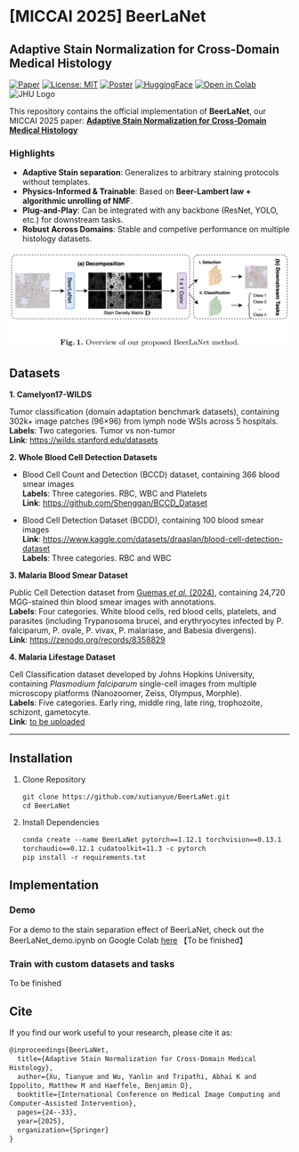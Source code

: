 # [MICCAI 2025] BeerLaNet

## Adaptive Stain Normalization for Cross-Domain Medical Histology

[![Paper](https://img.shields.io/badge/Paper-MICCAI%202025-blue)](https://link.springer.com/chapter/10.1007/978-3-032-04981-0_3)  [![License: MIT](https://img.shields.io/badge/License-MIT-green.svg)](https://opensource.org/license/MIT)  [![Poster](https://img.shields.io/badge/Poster-PDF-orange)](./docs/MICCAI2025-Poster.pdf)  [![HuggingFace](https://img.shields.io/badge/🤗%20Hugging%20Face-Dataset-yellow)](https://huggingface.co/spaces/yourname/BeerLaNet)  [![Open in Colab](https://colab.research.google.com/assets/colab-badge.svg)](
https://colab.research.google.com/github/xutianyue/BeerLaNet/blob/main/demo/demo.ipynb)<img src="https://assurgentmedical.com/wp-content/uploads/2017/07/johns-hopkins-university-logo.png" alt="JHU Logo" width="150"/>


This repository contains the official implementation of **BeerLaNet**, our MICCAI 2025 paper: 
[**Adaptive Stain Normalization for Cross-Domain Medical Histology**](https://link.springer.com/chapter/10.1007/978-3-032-04981-0_3)

### Highlights

- **Adaptive Stain separation**: Generalizes to arbitrary staining protocols without templates.  
- **Physics-Informed & Trainable**: Based on **Beer-Lambert law + algorithmic unrolling of NMF**.  
- **Plug-and-Play**: Can be integrated with any backbone (ResNet, YOLO, etc.) for downstream tasks.
- **Robust Across Domains**: Stable and competive performance on multiple histology datasets.

![pipeline_overview](docs/pipeline_overview.png)

## Datasets

**1. Camelyon17-WILDS**

Tumor classification (domain adaptation benchmark datasets), containing 302k+ image patches (96×96) from lymph node WSIs across 5 hospitals.\
**Labels**: Two categories. Tumor vs non-tumor\
**Link**: https://wilds.stanford.edu/datasets

**2. Whole Blood Cell Detection Datasets**

- Blood Cell Count and Detection (BCCD) dataset, containing 366 blood smear images\
  **Labels**: Three categories. RBC, WBC and Platelets\
  **Link**: https://github.com/Shenggan/BCCD_Dataset 

- Blood Cell Detection Dataset (BCDD), containing 100 blood smear images\
  **Link**: https://www.kaggle.com/datasets/draaslan/blood-cell-detection-dataset \
  **Labels**: Three categories. RBC and WBC

**3. Malaria Blood Smear Dataset** 

Public Cell Detection dataset from [Guemas *et al.* (2024)](https://pubmed.ncbi.nlm.nih.gov/38171008/), containing 24,720 MGG-stained thin blood smear images with annotations.\
**Labels**:  Four categories. White blood cells, red blood cells, platelets, and parasites
(including Trypanosoma brucei, and erythryocytes infected by P. falciparum, P.
ovale, P. vivax, P. malariase, and Babesia divergens).\
**Link**: https://zenodo.org/records/8358829

**4. Malaria Lifestage Dataset**

Cell Classification dataset developed by Johns Hopkins University, containing *Plasmodium falciparum* single-cell images from multiple microscopy platforms (Nanozoomer, Zeiss, Olympus, Morphle).  \
**Labels**: Five categories. Early ring, middle ring, late ring, trophozoite, schizont, gametocyte.\
**Link**: [to be uploaded]()

----

## Installation

1. Clone Repository

   ```
   git clone https://github.com/xutianyue/BeerLaNet.git
   cd BeerLaNet
   ```

2. Install Dependencies

   ```
   conda create --name BeerLaNet pytorch==1.12.1 torchvision==0.13.1 torchaudio==0.12.1 cudatoolkit=11.3 -c pytorch
   pip install -r requirements.txt
   ```

## Implementation

### Demo
For a demo to the stain separation effect of BeerLaNet, check out the BeerLaNet_demo.ipynb on Google Colab [here]()
【To be finished】
### Train with custom datasets and tasks
To be finished
## Cite

If you find our work useful to your research, please cite it as:

```
@inproceedings{BeerLaNet,
  title={Adaptive Stain Normalization for Cross-Domain Medical Histology},
  author={Xu, Tianyue and Wu, Yanlin and Tripathi, Abhai K and Ippolito, Matthew M and Haeffele, Benjamin D},
  booktitle={International Conference on Medical Image Computing and Computer-Assisted Intervention},
  pages={24--33},
  year={2025},
  organization={Springer}
}
```
